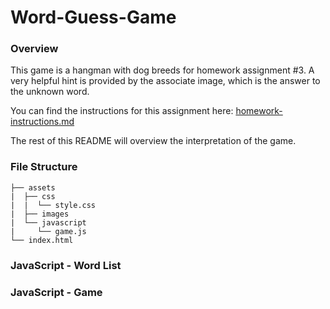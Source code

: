 # Word-Guess-Game

### Overview

This game is a hangman with dog breeds for homework assignment #3. A very helpful hint is provided by the associate image, which is the answer to the unknown word.

You can find the instructions for this assignment here: [homework-instructions.md][]

The rest of this README will overview the interpretation of the game.

[homework-instructions.md]: https://github.com/ekeoid/Word-Guess-Game/blob/master/homework-instructions.md

### File Structure

```
├── assets
|  ├── css
|  |  └── style.css
|  ├── images
|  └── javascript
|     └── game.js
└── index.html
```

### JavaScript - Word List


### JavaScript - Game

